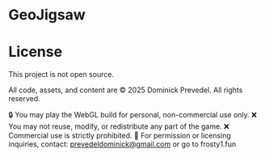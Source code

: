 # GeoJigsaw

# License
This project is not open source.

All code, assets, and content are © 2025 Dominick Prevedel. All rights reserved.

🔒 You may play the WebGL build for personal, non-commercial use only.
❌ You may not reuse, modify, or redistribute any part of the game.
❌ Commercial use is strictly prohibited.
📩 For permission or licensing inquiries, contact: prevedeldominick@gmail.com or go to frosty1.fun
